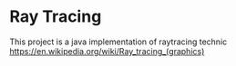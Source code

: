 # Ray Tracing 

This project is a java implementation of raytracing technic https://en.wikipedia.org/wiki/Ray_tracing_(graphics)
